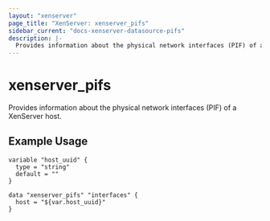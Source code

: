 ```yaml
---
layout: "xenserver"
page_title: "XenServer: xenserver_pifs"
sidebar_current: "docs-xenserver-datasource-pifs"
description: |-
  Provides information about the physical network interfaces (PIF) of a XenServer host.
---
```


# xenserver\_pifs

Provides information about the physical network interfaces (PIF) of a XenServer host.

## Example Usage

```hcl
variable "host_uuid" {
  type = "string"
  default = ""
}

data "xenserver_pifs" "interfaces" {
  host = "${var.host_uuid}"
}
```
